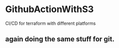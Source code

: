 # GithubActionWithS3
CI/CD for terraform with different platforms

## again doing the same stuff for git.
